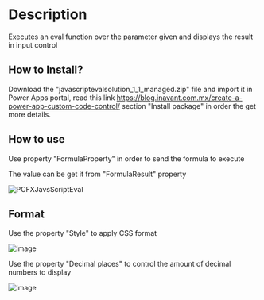 # Description

Executes an eval function over the parameter given and displays the result in input control

## How to Install?

Download the "javascriptevalsolution_1_1_managed.zip" file and import it in Power Apps portal, read this link https://blog.inavant.com.mx/create-a-power-app-custom-code-control/ section "Install package" in order the get more details.


## How to use
Use property "FormulaProperty" in order to send the formula to execute

The value can be get it from "FormulaResult" property

![PCFXJavsScriptEval](https://github.com/juanpvy/PCFX-JavaScriptEval/assets/50918464/040366f3-2a1f-4777-ad5a-fb8742379651)


## Format

Use the property "Style" to apply CSS format 

![image](https://github.com/juanpvy/PCFX-JavaScriptEval/assets/50918464/1ca62532-c3ac-4946-8bfc-dc00db05b733)

Use the property "Decimal places" to control the amount of decimal numbers to display

![image](https://github.com/juanpvy/PCFX-JavaScriptEval/assets/50918464/374de423-86d7-47d8-9993-eb7da659b290)
